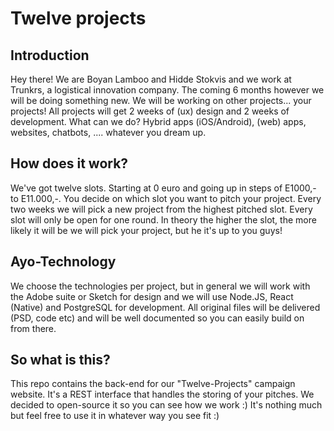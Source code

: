 # Twelve projects

## Introduction

Hey there! We are Boyan Lamboo and Hidde Stokvis and we work at Trunkrs, a logistical innovation company. The coming 6 months however we will be doing something new. We will be working on other projects... your projects! All projects will get 2 weeks of (ux) design and 2 weeks of development. What can we do? Hybrid apps (iOS/Android), (web) apps, websites, chatbots, .... whatever you dream up.

## How does it work?

We've got twelve slots. Starting at 0 euro and going up in steps of E1000,- to E11.000,-. You decide on which slot you want to pitch your project. Every two weeks we will pick a new project from the highest pitched slot. Every slot will only be open for one round. In theory the higher the slot, the more likely it will be we will pick your project, but he it's up to you guys!

## Ayo-Technology

We choose the technologies per project, but in general we will work with the Adobe suite or Sketch for design and we will use Node.JS, React (Native) and PostgreSQL for development. All original files will be delivered (PSD, code etc) and will be well documented so you can easily build on from there.

## So what is this?

This repo contains the back-end for our "Twelve-Projects" campaign website. It's a REST interface that handles the storing of your pitches. We decided to open-source it so you can see how we work :) It's nothing much but feel free to use it in whatever way you see fit :)
